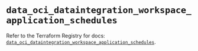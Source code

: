 # `data_oci_dataintegration_workspace_application_schedules`

Refer to the Terraform Registry for docs: [`data_oci_dataintegration_workspace_application_schedules`](https://registry.terraform.io/providers/hashicorp/oci/7.19.0/docs/data-sources/dataintegration_workspace_application_schedules).

